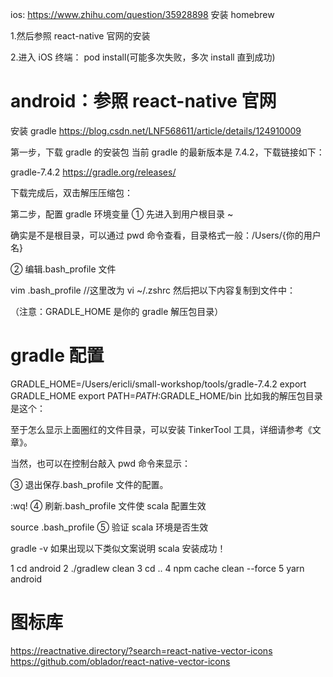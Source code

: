ios: https://www.zhihu.com/question/35928898 安装 homebrew

1.然后参照 react-native 官网的安装

2.进入 iOS 终端： pod install(可能多次失败，多次 install 直到成功)

# android：参照 react-native 官网

安装 gradle https://blog.csdn.net/LNF568611/article/details/124910009

第一步，下载 gradle 的安装包
当前 gradle 的最新版本是 7.4.2，下载链接如下：

gradle-7.4.2 https://gradle.org/releases/

下载完成后，双击解压压缩包：

第二步，配置 gradle 环境变量
① 先进入到用户根目录 ~

确实是不是根目录，可以通过 pwd 命令查看，目录格式一般：/Users/{你的用户名}

② 编辑.bash_profile 文件

vim .bash_profile //这里改为 vi ~/.zshrc
然后把以下内容复制到文件中：

（注意：GRADLE_HOME 是你的 gradle 解压包目录）

# gradle 配置

GRADLE_HOME=/Users/ericli/small-workshop/tools/gradle-7.4.2
export GRADLE_HOME
export PATH=$PATH:$GRADLE_HOME/bin
比如我的解压包目录是这个：

至于怎么显示上面圈红的文件目录，可以安装 TinkerTool 工具，详细请参考《文章》。

当然，也可以在控制台敲入 pwd 命令来显示：

③ 退出保存.bash_profile 文件的配置。

:wq!
④ 刷新.bash_profile 文件使 scala 配置生效

source .bash_profile
⑤ 验证 scala 环境是否生效

gradle -v
如果出现以下类似文案说明 scala 安装成功！

1 cd android
2 ./gradlew clean
3 cd ..
4 npm cache clean --force
5 yarn android

# 图标库

https://reactnative.directory/?search=react-native-vector-icons
https://github.com/oblador/react-native-vector-icons

